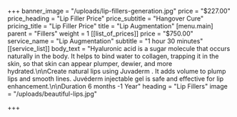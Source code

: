 +++
banner_image = "/uploads/lip-fillers-generation.jpg"
price = "$227.00"
price_heading = "Lip Filler Price"
price_subtitle = "Hangover Cure"
pricing_title = "Lip Filler Price"
title = "Lip Augmentation"
[menu.main]
parent = "Fillers"
weight = 1
[[list_of_prices]]
price = "$750.00"
service_name = "Lip Augmentation"
subtitle = "1 hour 30 minutes"
[[service_list]]
body_text = "Hyaluronic acid is a sugar molecule that occurs naturally in the body. It helps to bind water to collagen, trapping it in the skin, so that skin can appear plumper, dewier, and more hydrated.\n\nCreate natural lips using Juvaderm . It adds volume to plump lips and smooth lines. Juvéderm injectable gel is safe and effective for lip enhancement.\n\nDuration 6 months -1 Year"
heading = "Lip Fillers"
image = "/uploads/beautiful-lips.jpg"

+++
